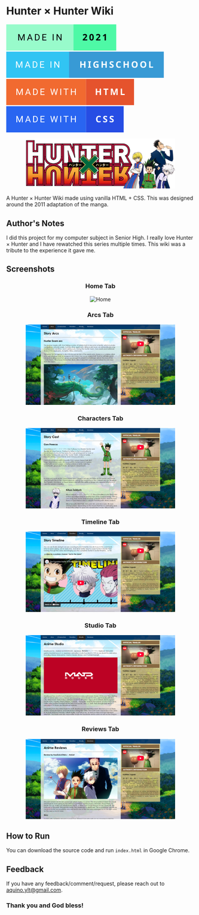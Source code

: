 # Hunter × Hunter Wiki

[![Start Date](readme/start-date.svg)](https://forthebadge.com) [![Made in Highschool](readme/made-in-highschool.svg)](https://forthebadge.com) [![Made with HTML](readme/made-with-html.svg)](https://forthebadge.com) [![Made with CSS](readme/made-with-css.svg)](https://forthebadge.com)

<p align="center">
  <img src="./readme/hxh.png" alt="Logo" width="400"/>
</p>

A Hunter × Hunter Wiki made using vanilla HTML + CSS. This was designed around the 2011 adaptation of the manga.

## Author's Notes

I did this project for my computer subject in Senior High. I really love Hunter × Hunter and I have rewatched this series multiple times. This wiki was a tribute to the experience it gave me.

## Screenshots

<div align="center">
    <h3>Home Tab</h3>
    <img src="readme/ss-home.png" alt="Home" width="400">
    <h3>Arcs Tab</h3>
    <img src="readme/ss-arcs.png" alt="Arcs" width="400">
    <h3>Characters Tab</h3>
    <img src="readme/ss-characters.png" alt="Characters" width="400">
    <h3>Timeline Tab</h3>
    <img src="readme/ss-timeline.png" alt="Timeline" width="400">
    <h3>Studio Tab</h3>
    <img src="readme/ss-studio.png" alt="Studio" width="400">
    <h3>Reviews Tab</h3>
    <img src="readme/ss-reviews.png" alt="Reviews" width="400">
</div>

## How to Run

You can download the source code and run `index.html` in Google Chrome.

## Feedback

If you have any feedback/comment/request, please reach out to [aquino.ylt@gmail.com](mailto:aquino.ylt@gmail.com).

### Thank you and God bless!